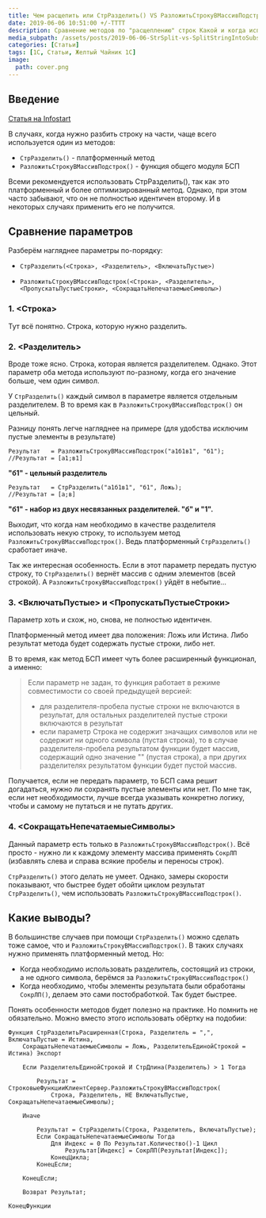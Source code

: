 ```yaml
---
title: Чем расщепить или СтрРазделить() VS РазложитьСтрокуВМассивПодстрок()
date: 2019-06-06 10:51:00 +/-TTTT
description: Сравнение методов по "расщеплению" строк Какой и когда использовать? Платформенный или БСП? Приходим к выводу - и тот и другой
media_subpath: /assets/posts/2019-06-06-StrSplit-vs-SplitStringIntoSubstringsArray/
categories: [Статьи]
tags: [1С, Статьи, Желтый Чайник 1С]
image:
  path: cover.png
---
```


## Введение

[Статья на Infostart](https://infostart.ru/1c/articles/1072819/?ref=1159)

В случаях, когда нужно разбить строку на части, чаще всего используется один из методов:

- `СтрРазделить()` - платформенный метод
- `РазложитьСтрокуВМассивПодстрок()` - функция общего модуля БСП

Всеми рекомендуется использовать СтрРазделить(), так как это платформенный и более оптимизированный метод. Однако, при этом часто забывают, что он не полностью идентичен второму. И в некоторых случаях применить его не получится.

## Сравнение параметров

Разберём нагляднее параметры по-порядку:

- `СтрРазделить(<Строка>, <Разделитель>, <ВключатьПустые>)`

- `РазложитьСтрокуВМассивПодстрок(<Строка>, <Разделитель>, <ПропускатьПустыеСтроки>, <СокращатьНепечатаемыеСимволы>)`

### 1. <Строка>

Тут всё понятно. Строка, которую нужно разделить.

### 2. <Разделитель>

Вроде тоже ясно. Строка, которая является разделителем.
Однако. Этот параметр оба метода используют по-разному, когда его значение больше, чем один символ.

У `СтрРазделить()` каждый символ в параметре является отдельным разделителем. В то время как в `РазложитьСтрокуВМассивПодстрок()` он цельный.

Разницу понять легче нагляднее на примере (для удобства исключим пустые элементы в результате)

```bsl
Результат   = РазложитьСтрокуВМассивПодстрок("а1б1в1", "б1");
//Результат = [а1;в1]
```

**"б1" - цельный разделитель**  

```bsl
Результат   = СтрРазделить("а1б1в1", "б1", Ложь);
//Результат = [а;в]
```

**"б1" - набор из двух несвязанных разделителей. "б" и "1".**

Выходит, что когда нам необходимо в качестве разделителя использовать некую строку, то используем метод `РазложитьСтрокуВМассивПодстрок()`. Ведь платформенный `СтрРазделить()` сработает иначе.

Так же интересная особенность. Если в этот параметр передать пустую строку, то `СтрРазделить()` вернёт массив с одним элементов (всей строкой). А `РазложитьСтрокуВМассивПодстрок()` уйдёт в небытие...

### 3. <ВключатьПустые> и <ПропускатьПустыеСтроки>

Параметр хоть и схож, но, снова, не полностью идентичен.

Платформенный метод имеет два положения: Ложь или Истина. Либо результат метода будет содержать пустые строки, либо нет.

В то время, как метод БСП имеет чуть более расширенный функционал, а именно:

> Если параметр не задан, то функция работает в режиме совместимости со своей предыдущей версией:
>
> - для разделителя-пробела пустые строки не включаются в результат, для остальных разделителей пустые строки включаются в результат
> - если параметр Строка не содержит значащих символов или не содержит ни одного символа (пустая строка), то в случае разделителя-пробела результатом функции будет массив, содержащий одно значение "" (пустая строка), а при других разделителях результатом функции будет пустой массив.

Получается, если не передать параметр, то БСП сама решит догадаться, нужно ли сохранять пустые элементы или нет. По мне так, если нет необходимости, лучше всегда указывать конкретно логику, чтобы и самому не путаться и не путать других.

### 4. <СокращатьНепечатаемыеСимволы>

Данный параметр есть только в `РазложитьСтрокуВМассивПодстрок()`.
Всё просто - нужно ли к каждому элементу массива применять `СокрЛП` (избавлять слева и справа всякие пробелы и переносы строк).

`СтрРазделить()` этого делать не умеет. Однако, замеры скорости показывают, что быстрее будет обойти циклом результат `СтрРазделить()`, чем использовать `РазложитьСтрокуВМассивПодстрок()`.

## Какие выводы?

В большинстве случаев при помощи `СтрРазделить()` можно сделать тоже самое, что и `РазложитьСтрокуВМассивПодстрок()`. В таких случаях нужно применять платформенный метод. Но:

- Когда необходимо использовать разделитель, состоящий из строки, а не одного символа, берёмся за `РазложитьСтрокуВМассивПодстрок()`
- Когда необходимо, чтобы элементы результата были обработаны `СокрЛП()`, делаем это сами постобработкой. Так будет быстрее.

Понять особенности методов будет полезно на практике. Но помнить не обязательно. Можно вместо этого использовать обёртку на подобии:

```bsl
Функция СтрРазделитьРасширенная(Строка, Разделитель = ",", ВключатьПустые = Истина,
    СокращатьНепечатаемыеСимволы = Ложь, РазделительЕдинойСтрокой = Истина) Экспорт

    Если РазделительЕдинойСтрокой И СтрДлина(Разделитель) > 1 Тогда

        Результат = СтроковыеФункцииКлиентСервер.РазложитьСтрокуВМассивПодстрок(
            Строка, Разделитель, НЕ ВключатьПустые, СокращатьНепечатаемыеСимволы);

    Иначе

        Результат = СтрРазделить(Строка, Разделитель, ВключатьПустые);
        Если СокращатьНепечатаемыеСимволы Тогда
            Для Индекс = 0 По Результат.Количество()-1 Цикл
                Результат[Индекс] = СокрЛП(Результат[Индекс]);
            КонецЦикла;
        КонецЕсли;

    КонецЕсли;        

    Возврат Результат;

КонецФункции
```

